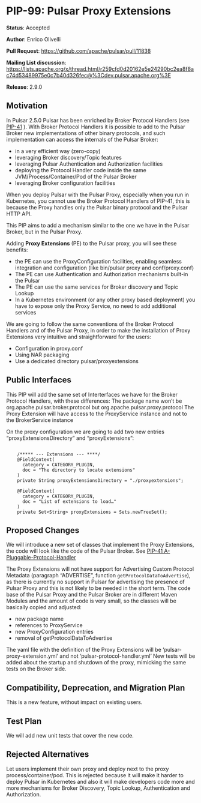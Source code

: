 # PIP-99: Pulsar Proxy Extensions

**Status**: Accepted

**Author**: Enrico Olivelli

**Pull Request**: https://github.com/apache/pulsar/pull/11838

**Mailing List discussion**:
https://lists.apache.org/x/thread.html/r259cfd0d20162e5e24290bc2ea8f8ac74d53489975e0c7b40d326fec@%3Cdev.pulsar.apache.org%3E

**Release**: 2.9.0

## Motivation

In Pulsar 2.5.0 Pulsar has been enriched by Broker Protocol Handlers (see [PIP-41](pip-41.md) ).
With Broker Protocol Handlers it is possible to add to the Pulsar Broker new implementations of other binary protocols, and such implementation can access the internals of the Pulsar Broker:

- in a very efficient way (zero-copy)
- leveraging Broker discovery/Topic features
- leveraging Pulsar Authentication and Authorization facilities
- deploying the Protocol Handler code inside the same JVM/Process/Container/Pod of the Pulsar Broker
- leveraging Broker configuration facilities

When you deploy Pulsar with the Pulsar Proxy, especially when you run in Kubernetes, you  cannot use the Broker Protocol Handlers of PIP-41, this is because the Proxy handles only the Pulsar binary protocol and the Pulsar HTTP API.

This PIP aims to add a mechanism similar to the one we have in the Pulsar Broker, but in the Pulsar Proxy.

Adding **Proxy Extensions** (PE) to the Pulsar proxy, you will see these benefits:

- the PE can use the ProxyConfiguration facilities, enabling seamless integration and configuration (like bin/pulsar proxy and conf/proxy.conf)
- The PE can use Authentication and Authorization mechanisms built-in the Pulsar
- The PE can use the same services for Broker discovery and Topic Lookup
- In a Kubernetes environment (or any other proxy based deployment) you have to expose only the Proxy Service, no need to add additional services

We are going to follow the same conventions of the Broker Protocol Handlers and of the Pulsar Proxy, in order to make the installation of Proxy Extensions very intuitive and straightforward for the users:
- Configuration in proxy.conf
- Using NAR packaging
- Use a dedicated directory pulsar/proxyextensions

## Public Interfaces
This PIP will add the same set of Interterfaces we have for the Broker Protocol Handlers, with these differences:
The package name won’t be org.apache.pulsar.broker.protocol but org.apache.pulsar.proxy.protocol
The Proxy Extension will have access to the ProxyService  instance and not to the BrokerService instance

On the proxy configuration we are going to add two new entries “proxyExtensionsDirectory” and “proxyExtensions”:
```

    /***** --- Extensions --- ****/
    @FieldContext(
      category = CATEGORY_PLUGIN,
      doc = "The directory to locate extensions"
    )
    private String proxyExtensionsDirectory = "./proxyextensions";

    @FieldContext(
      category = CATEGORY_PLUGIN,
      doc = "List of extensions to load…"
    )
    private Set<String> proxyExtensions = Sets.newTreeSet();
```

## Proposed Changes

We will introduce a new set of classes that implement the Proxy Extensions, the code will look like the code of the Pulsar Broker.
See [PIP-41 A-Pluggable-Protocol-Handler ](pip-41.md)

The Proxy Extensions will not have support for Advertising Custom Protocol Metadata (paragraph “ADVERTISE”, function `getProtocolDataToAdvertise`), as there is currently no support in Pulsar for advertising the presence of Pulsar Proxy and this is not likely to be needed in the short term.
The code base of the Pulsar Proxy and the Pulsar Broker are in different Maven Modules and the amount of code is very small, so the classes will be basically copied and adjusted:
- new package name
- references to ProxyService
- new ProxyConfiguration entries
- removal of getProtocolDataToAdvertise

The yaml file with the definition of the Proxy Extensions will be ‘pulsar-proxy-extension.yml’ and not ‘pulsar-protocol-handler.yml’
New tests will be added about the startup and shutdown of the proxy, mimicking the same tests on the Broker side.

## Compatibility, Deprecation, and Migration Plan
This is a new feature, without impact on existing users.

## Test Plan
We will add new unit tests that cover the new code.

## Rejected Alternatives
Let users implement their own proxy and deploy next to the proxy process/container/pod.
This is rejected because it will make it harder to deploy Pulsar in Kubernetes and also it will make developers code more and more mechanisms for Broker Discovery, Topic Lookup, Authentication and Authorization.
